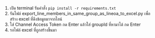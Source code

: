 1. เปิด terminal รันคำสั่ง
`pip install -r requirements.txt`
2. รันไฟล์ export_line_members_in_same_group_as_lineoa_to_excel.py เพื่อสร้าง excel ที่ดึงข้อมูลมาจากไลน์
3. ใส่ Channel Access Token กด Enter แล้วใส่ groupId ที่หามาได้ กด Enter
4. รอไฟล์ excel ที่ถูกสร้างขึ้นมา
